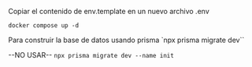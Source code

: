 

Copiar el contenido de env.template en un nuevo archivo .env



`docker compose up -d`


Para construir la base de datos usando prisma
`npx prisma migrate dev``


--NO USAR--
`npx prisma migrate dev --name init`